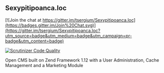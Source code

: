 ## Sexypitipoanca.loc

[![Join the chat at https://gitter.im/tsergium/Sexypitipoanca.loc](https://badges.gitter.im/Join%20Chat.svg)](https://gitter.im/tsergium/Sexypitipoanca.loc?utm_source=badge&utm_medium=badge&utm_campaign=pr-badge&utm_content=badge)

[![Scrutinizer Code Quality](https://scrutinizer-ci.com/g/tsergium/Sexypitipoanca.loc/badges/quality-score.png?b=master)](https://scrutinizer-ci.com/g/tsergium/Sexypitipoanca.loc/?branch=master)

Open CMS built on Zend Framework 1.12 with a User Administration, Cache Management and a Marketing Module